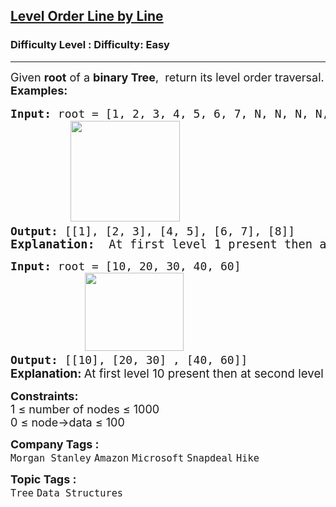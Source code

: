 <h2><a href="https://www.geeksforgeeks.org/problems/level-order-traversal-line-by-line/1?page=1&category=Tree&difficulty=Easy&status=unsolved&sortBy=submissions">Level Order Line by Line</a></h2><h3>Difficulty Level : Difficulty: Easy</h3><hr><div class="problems_problem_content__Xm_eO"><p><span style="font-size: 18px;">Given <strong>root</strong> of a <strong>binary Tree</strong>,&nbsp; return its level order traversal.<br></span><span style="font-size: 18px;"><strong>Examples:</strong></span></p>
<pre><span style="font-size: 18px;"><strong>Input:</strong> root = [1, 2, 3, 4, 5, 6, 7, N, N, N, N, N, 8]</span><span style="font-size: 20px;">
 &nbsp; &nbsp; &nbsp;  <img src="https://media.geeksforgeeks.org/img-practice/prod/addEditProblem/907334/Web/Other/blobid0_1754392564.webp" width="175" height="161"> &nbsp; &nbsp; &nbsp; </span><span style="font-size: 18px;">
<strong>Output: </strong>[[1], [2, 3], [4, 5], [6, 7], [8]]</span>
<span style="font-size: 14pt;"><strong>Explanation:  </strong>At first level 1 present then at second level 2 3 present at third level 4 5 6 7 present and at fourth level 8 present</span>.</pre>
<pre><span style="font-size: 18px;"><strong>Input:</strong> root = [10, 20, 30, 40, 60]
&nbsp;&nbsp;&nbsp;&nbsp;&nbsp;&nbsp;&nbsp;&nbsp;&nbsp;&nbsp; <img src="https://media.geeksforgeeks.org/img-practice/prod/addEditProblem/907334/Web/Other/blobid1_1754393504.webp" width="158" height="125"> &nbsp; &nbsp; &nbsp; &nbsp; 
<strong>Output: </strong>[[10], [20, 30] , [40, 60]] <br></span><strong style="font-size: 14pt; font-family: -apple-system, BlinkMacSystemFont, 'Segoe UI', Roboto, Oxygen, Ubuntu, Cantarell, 'Open Sans', 'Helvetica Neue', sans-serif;">Explanation: </strong><span style="font-size: 14pt; font-family: -apple-system, BlinkMacSystemFont, 'Segoe UI', Roboto, Oxygen, Ubuntu, Cantarell, 'Open Sans', 'Helvetica Neue', sans-serif;">At first level 10 present then at second level 20 30 present then at third level 40 60 present.</span></pre>
<p><span style="font-size: 18px;"><strong>Constraints:</strong><br>1 ≤ number of nodes ≤ 1000<br>0 ≤ node-&gt;data ≤ 100</span></p></div><p><span style=font-size:18px><strong>Company Tags : </strong><br><code>Morgan Stanley</code>&nbsp;<code>Amazon</code>&nbsp;<code>Microsoft</code>&nbsp;<code>Snapdeal</code>&nbsp;<code>Hike</code>&nbsp;<br><p><span style=font-size:18px><strong>Topic Tags : </strong><br><code>Tree</code>&nbsp;<code>Data Structures</code>&nbsp;
